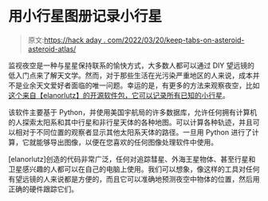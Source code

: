 # 用小行星图册记录小行星

> 原文:[https://hack aday . com/2022/03/20/keep-tabs-on-asteroid-asteroid-atlas/](https://hackaday.com/2022/03/20/keep-tabs-on-asteroids-with-asteroid-atlas/)

监视夜空是一种与星星保持联系的愉快方式，大多数人都可以通过 DIY 望远镜的低入门点来了解天文学。然而，对于那些生活在光污染严重地区的人来说，成本并不是业余天文爱好者面临的唯一问题。幸运的是，有更多的方法来观察夜空，比如[这个来自【elanorlutz】的开源软件包，它可以记录所有已知的小行星](https://github.com/eleanorlutz/asteroids_atlas_of_space)。

该软件主要基于 Python，并使用美国宇航局的许多数据库，允许任何拥有计算机的人探索太阳系和其中行星和非行星天体的各种地图。可以计算各种轨迹，并且可以相对于不同位置的观察者显示其他太阳系天体的路径。一旦用 Python 进行了计算，它就能够导出图像，以便在您喜欢的任何图像处理软件中使用。

[elanorlutz]创造的代码非常广泛，任何对追踪彗星、外海王星物体、甚至行星和卫星感兴趣的人都可以在自己的电脑上使用。我们可以想象，像这样的工具对任何有望远镜的人来说都是方便的，而且它可以准确地预测夜空中物体的位置，然后用正确的硬件跟踪它们。